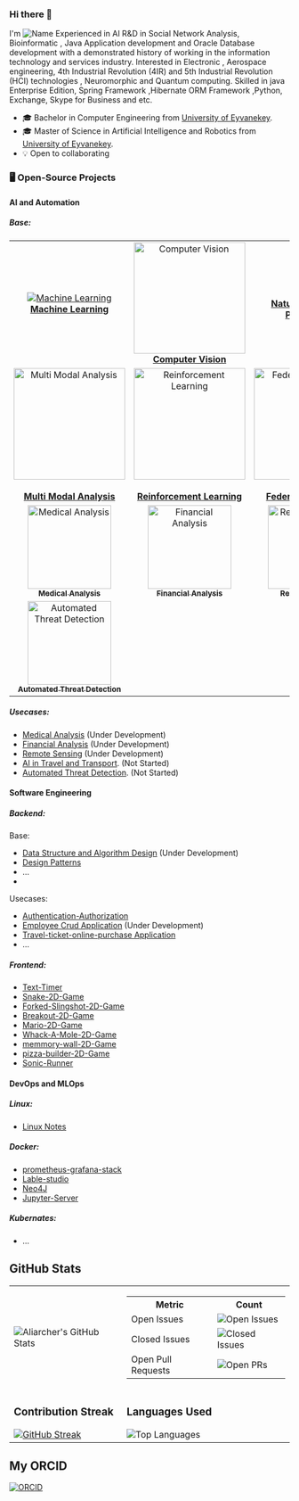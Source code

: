 ### Hi there 👋 
I'm
![Name](https://github.com/Aliarcher/Aliarcher/assets/53465519/1188697c-97c3-4eef-be73-842abbf4fe7e)
Experienced in AI R&D in Social Network Analysis, Bioinformatic , Java Application development and Oracle Database development  with a demonstrated history of working in the information technology and services industry. Interested in Electronic , Aerospace engineering, 4th Industrial Revolution (4IR) and 5th Industrial Revolution (HCI) technologies , Neuromorphic and Quantum computing. Skilled in java Enterprise Edition, Spring Framework ,Hibernate ORM Framework ,Python, Exchange, Skype for Business and etc.
* 🎓  Bachelor in Computer Engineering from [University of Eyvanekey](https://www.eyc.ac.ir/).
* 🎓  Master of Science in Artificial Intelligence and Robotics from [University of Eyvanekey](https://www.eyc.ac.ir/).
* 💡 Open to collaborating
### 🖥️ Open-Source Projects


 #### AI and Automation
   ##### Base:
   <table>
     <tr>
       <td align="center">
         <a href="https://github.com/Aliarcher/Machine-learning">
           <img src="https://img.icons8.com/fluency/200/artificial-intelligence.png" alt="Machine Learning"/>
           <br><b>Machine Learning</b>
         </a>
       </td>
       <td align="center">
         <a href="https://github.com/Aliarcher/Computer-Vision">
           <img src="https://static.vecteezy.com/system/resources/previews/023/752/816/non_2x/computer-vision-icon-in-illustration-vector.jpg" width="200" height="200" alt="Computer Vision"/>
           <br><b>Computer Vision</b>
         </a>
       </td>
       <td align="center">
         <a href="https://github.com/Aliarcher/Natural-Language-Processing">
           <img src="https://img.icons8.com/fluency/200/chatbot.png" alt="NLP"/>
           <br><b>Natural Language Processing</b>
         </a>
       </td>
       <td align="center">
         <a href="https://github.com/Aliarcher/Music-Audio-Speech-Analysis">
           <img src="https://img.icons8.com/fluency/200/microphone.png" alt="Music/Audio"/>
           <br><b>Music & Speech Analysis</b>
         </a>
       </td>
     </tr>
     <tr>
       <td align="center">
         <a href="https://github.com/Aliarcher/Multi-Modal-Analysis">
           <img src="https://img.icons8.com/fluency/200/combo-chart.png" width="200" alt="Multi Modal Analysis"/><br>
           <br><b>Multi Modal Analysis</b>
         </a>
       </td>
       <td align="center">
         <a href="https://github.com/Aliarcher/Reinforcement-Learning">
           <img src="https://ibepyprogrammer.com/content/images/2024/03/RL.png" width="200" alt="Reinforcement Learning"/><br>
           <br><b>Reinforcement Learning</b>
         </a>
       </td>
       <td align="center">
         <a href="https://github.com/Aliarcher/Federation-Learning">
           <img src="https://img.icons8.com/fluency/200/network.png" width="200" alt="Federation Learning"/><br>
           <br><b>Federation Learning</b>
         </a>
       </td>
       <td align="center">
         <a href="https://github.com/Aliarcher/System-2-In-AI">
           <img src="https://img.icons8.com/fluency/200/brain.png" width="200" alt="System-2 in AI"/><br>
           <br><b>System-2 in AI</b>
         </a>
       </td>
    </tr>
    <tr>
      <td align="center">
        <a href="https://github.com/Aliarcher/Medical-Analysis">
          <img src="https://img.icons8.com/fluency/200/hospital-room.png" width="150" alt="Medical Analysis"/><br>
          <sub><b>Medical Analysis</b></sub>
        </a>
      </td>
      <td align="center">
        <a href="https://github.com/Aliarcher/Financial-Analysis">
          <img src="https://img.icons8.com/fluency/200/financial.png" width="150" alt="Financial Analysis"/><br>
          <sub><b>Financial Analysis</b></sub>
        </a>
      </td>
      <td align="center">
        <a href="https://github.com/Aliarcher/Remote-Sensing">
          <img src="https://img.icons8.com/fluency/200/satellite.png" width="150" alt="Remote Sensing"/><br>
          <sub><b>Remote Sensing</b></sub>
        </a>
      </td>
      <td align="center">
        <a href="https://github.com/Aliarcher/AI-in-Travel-and-Transport">
          <img src="https://img.icons8.com/fluency/200/train.png" width="150" alt="AI in Travel"/><br>
          <sub><b>AI in Travel & Transport</b></sub>
        </a>
      </td>
    </tr>
    <tr>
      <td align="center">
        <a href="https://github.com/Aliarcher/Automated-Threat-Detection">
          <img src="https://img.icons8.com/fluency/200/security-checked.png" width="150" alt="Automated Threat Detection"/><br>
          <sub><b>Automated Threat Detection</b></sub>
        </a>
      </td>
    </tr>
   </table>

   ##### Usecases:    
   * [Medical Analysis](https://github.com/Aliarcher/Medical-Analysis) (Under Development)
   * [Financial Analysis](https://github.com/Aliarcher/Financial-Analysis) (Under Development)
   * [Remote Sensing](https://github.com/Aliarcher/Remote-Sensing) (Under Development)
   * [AI in Travel and Transport](https://github.com/Aliarcher/AI-in-Travel-and-Transport). (Not Started)
   * [Automated Threat Detection](https://github.com/Aliarcher/Automated-Threat-Detection). (Not Started)
 #### Software Engineering
   ##### Backend:
   Base:
   * [Data Structure and Algorithm Design](https://github.com/Aliarcher/Data-Structure-Algorithm-Design) (Under Development)
   * [Design Patterns](https://github.com/Aliarcher/Design-Patterns)
   * ...
   * 
   Usecases:
   * [Authentication-Authorization](https://github.com/Aliarcher/Authentication-Authorization) 
   * [Employee Crud Application](https://github.com/Aliarcher/Applications) (Under Development)
   * [Travel-ticket-online-purchase Application](https://github.com/Aliarcher/Travel-ticket-online-purchase-system)
   * ...
   ##### Frontend:
   * [Text-Timer](https://github.com/Aliarcher/Text-Timer)
   * [Snake-2D-Game](https://github.com/Aliarcher/Snake-2D-Game/tree/main)
   * [Forked-Slingshot-2D-Game](https://github.com/Aliarcher/Forked-Slingshot-2D-Game)
   * [Breakout-2D-Game](https://github.com/Aliarcher/breakout-2D-game)
   * [Mario-2D-Game](https://github.com/Aliarcher/Mario-2D-Game)
   * [Whack-A-Mole-2D-Game](https://github.com/Aliarcher/whack-a-mole-2D-Game)
   * [memmory-wall-2D-Game](https://github.com/Aliarcher/memmory-wall-2D-Game)
   * [pizza-builder-2D-Game](https://github.com/Aliarcher/pizza-builder-2D-Game)
   * [Sonic-Runner](https://github.com/Aliarcher/Sonic-Runner)
#### DevOps and MLOps
   ##### Linux:
   * [Linux Notes](https://github.com/Aliarcher/Linux-LPIC-Notes)
   ##### Docker:
   * [prometheus-grafana-stack](https://github.com/Aliarcher/DevOps)
   * [Lable-studio](https://github.com/Aliarcher/label-studio)
   * [Neo4J](https://github.com/Aliarcher/Graph-Database)
   * [Jupyter-Server](https://github.com/Aliarcher/Jupyter-Server)
   ##### Kubernates:
   * ...

## GitHub Stats

<table>
  <tr>
    <td>
      <img src="https://github-readme-stats.vercel.app/api?username=Aliarcher&show_icons=true&theme=radical" alt="Aliarcher's GitHub Stats" />
    </td>
    <td>
      <table>
        <tr>
          <th>Metric</th>
          <th>Count</th>
        </tr>
        <tr>
          <td>Open Issues</td>
          <td><img src="https://img.shields.io/github/search/Aliarcher/Aliarcher/issues" alt="Open Issues" /></td>
        </tr>
        <tr>
          <td>Closed Issues</td>
          <td><img src="https://img.shields.io/github/search/Aliarcher/Aliarcher/issues?q=is%3Aissue+is%3Aclosed" alt="Closed Issues" /></td>
        </tr>
        <tr>
          <td>Open Pull Requests</td>
          <td><img src="https://img.shields.io/github/search/Aliarcher/Aliarcher/pulls" alt="Open PRs" /></td>
        </tr>
      </table>
    </td>
  </tr>
  <tr>
    <td>
      <h3>Contribution Streak</h3>
      <a href="https://git.io/streak-stats">
        <img src="https://streak-stats.demolab.com?user=Aliarcher&theme=radical" alt="GitHub Streak" />
      </a>
    </td>
    <td>
      <h3>Languages Used</h3>
      <img src="https://github-readme-stats.vercel.app/api/top-langs/?username=Aliarcher&layout=compact&theme=radical" alt="Top Languages" />
    </td>
  </tr>
</table>

## My ORCID

[![ORCID](https://img.shields.io/badge/ORCID-0000--0002--1825--0097-green.svg)](https://orcid.org/0009-0000-0122-678X)
